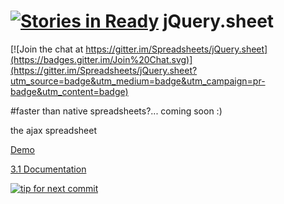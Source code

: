 [![Stories in Ready](https://badge.waffle.io/spreadsheets/jquery.sheet.png?label=ready&title=Ready)](https://waffle.io/spreadsheets/jquery.sheet)
jQuery.sheet
============

[![Join the chat at https://gitter.im/Spreadsheets/jQuery.sheet](https://badges.gitter.im/Join%20Chat.svg)](https://gitter.im/Spreadsheets/jQuery.sheet?utm_source=badge&utm_medium=badge&utm_campaign=pr-badge&utm_content=badge)

#faster than native spreadsheets?... coming soon :)

the ajax spreadsheet

[Demo](http://visop-dev.com/jQuery.sheet/jquery.sheet.html)

[3.1 Documentation](http://visop-dev.com/doc/js3/index.html)

[![tip for next commit](http://prime4commit.com/projects/174.svg)](http://prime4commit.com/projects/174)
